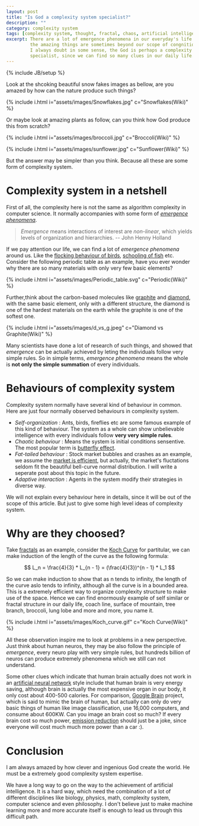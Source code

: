 ```yaml
---
layout: post
title: "Is God a complexity system specialist?"
description: ""
category: complexity system
tags: [complexity system, thought, fractal, chaos, artificial intelligence]
excerpt: There are a lot of emergence phenomena in our everyday's life. All 
         the amazing things are sometimes beyond our scope of congnition. 
         I always doubt in some sense, the God is perhaps a complexity system 
         specialist, since we can find so many clues in our daily life.
---
```

{% include JB/setup %}


Look at the shcoking beautiful snow fakes images as bellow, are you amazed by
how can the nature produce such things?

{% include i.html i="assets/images/Snowflakes.jpg" c="Snowflakes(Wiki)" %}

Or maybe look at amazing plants as follow, can you think how God produce
this from scratch?

{% include i.html i="assets/images/broccoli.jpg" c="Broccoli(Wiki)" %}

{% include i.html i="assets/images/sunflower.jpg" c="Sunflower(Wiki)" %}

But the answer may be simpler than you think. Because all these are some form
of complexity system.


# Complexity system in a netshell

First of all, the complexity here is not the same as algorithm complexity in 
computer science. It normally accompanies with some form of
[*emergence phenomena*][1]. 

> *Emergence* means interactions of interest are *non-linear*, which yields
> levels of organization and hierarchies.  -- John Henny Holland

If we pay attention our life, we can find a lot of *emergence phenomena* around
us. Like the [flocking behaviour of birds][2], [schooling of fish][3] etc. 
Consider the following periodic table as an example, have you ever wonder 
why there are so many materials with only very few basic elements? 


{% include i.html i="assets/images/Periodic_table.svg" c="Periodic(Wiki)" %}



Further,think about the carbon-based molecules like [graphite][4] and 
[diamond][5], with the same basic element, only with a different structure, 
the diamond is one of the hardest materials on the earth while the graphite 
is one of the softest one.

{% include i.html i="assets/images/d_vs_g.jpeg" c="Diamond vs Graphite(Wiki)" %}


Many scientists have done a lot of research of such things, and showed that 
*emergence* can be actually achieved by leting the individuals follow very 
simple rules. So in simple terms, *emergence phenomena* means the whole is 
**not only the simple summation** of every individuals.

# Behaviours of complexity system

Complexity system normally have several kind of behaviour in common. Here are
just four normally observed behaviours in complexity system.

+ *Self-organization* : Ants, birds, fireflies etc are some famous example of
this kind of behaviour. The system as a whole can show unbelievable intelligence
with every individuals follow **very very simple rules**.
+ *Chaotic behaviour* : Means the system is initial conditions sensentive. 
The most popular term is [butterfly effect][6].
+ *Fat-tailed behaviour* : Stock market bubbles and crashes as an example, 
we assume the [market is efficient][7], but actually, the market's fluctations
seldom fit the beautiful bell-curve normal distribution. I will write a 
seperate post about this topic in the future.
+ *Adaptive interaction* : Agents in the system modify their strategies in 
diverse way.


We will not explain every behaviour here in details, since it will be out of 
the scope of this article. But just to give some high level ideas of complexity
system.

# Why are they choosed?

Take [fractals][8] as an example, consider the [Koch Curve][9] for partitular,
we can make induction of the length of the curve as the following formula:

$$ L_n = \frac{4}{3} * L_{n - 1} = (\frac{4}{3})^{n - 1} * L_1 $$

So we can make induction to show that as n tends to infinity, the length of 
the curve aslo tends to infinity, although all the curve is in a bounded area.
This is a extremely efficient way to organize complexity structure to make use
of the space. Hence we can find enormously example of self similar or fractal
structure in our daily life, coach line, surface of mountain, tree branch, 
broccoli, lung lobe and more and more, you name it.

{% include i.html i="assets/images/Koch_curve.gif" c="Koch Curve(Wiki)" %}

All these observation inspire me to look at problems in a new perspective. 
Just think about human neuros, they may be also follow the principle of 
*emergence*, every neuro play with  very simple rules, but hundreds billion
of neuros can produce extremely phenomena which we still can not understand.

Some other clues which indicate that human brain actually does not work in 
an [artificial neural network][10] style include that human brain is very energy
saving, although brain is actually the most expensive organ in our body, it 
only cost about 400-500 calories. For comparison, [Google Brain][11] project, 
which is said to mimic the brain of human, but actually can only do very basic 
things of human like image classification, use 16,000 computers, and consume 
about 600KW. Can you image an brain cost so much? If every brain cost so much 
power, [emission reduction][12] should just be a joke, since everyone will cost 
much much more power than a car :).


# Conclusion

I am always amazed by how clever and ingenious God create the world. He must be
a extremely good complexity system expertise.

We have a long way to go on the way to the achievement of artificial 
intelligence. It is a hard way, which need the combination of a lot of different
disciplines like biology, physics, math, complexity system, computer science and
even philosophy. I don't believe just to make machine learning more and more 
accurate itself is enough to lead us through this difficult path.




[1]: https://en.wikipedia.org/wiki/Emergence
[2]: https://en.wikipedia.org/wiki/Flocking_%28behavior%29
[3]: https://en.wikipedia.org/wiki/Shoaling_and_schooling
[4]: https://en.wikipedia.org/wiki/Graphite
[5]: https://en.wikipedia.org/wiki/Diamond
[6]: https://en.wikipedia.org/wiki/Butterfly_effect
[7]: https://en.wikipedia.org/wiki/Efficient-market_hypothesis
[8]: https://en.wikipedia.org/wiki/Fractal
[9]: https://en.wikipedia.org/wiki/Koch_snowflake
[10]: https://en.wikipedia.org/wiki/Artificial_neural_network
[11]: https://en.wikipedia.org/wiki/Google_Brain
[12]: http://www3.epa.gov/climatechange/reducing-emissions.html